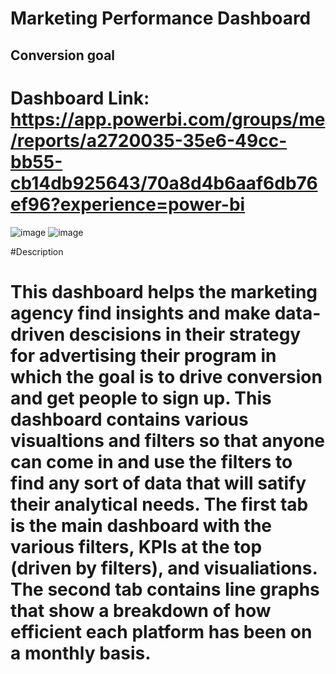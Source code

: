 # Marketing Performance Dashboard
## Conversion goal 

# Dashboard Link: https://app.powerbi.com/groups/me/reports/a2720035-35e6-49cc-bb55-cb14db925643/70a8d4b6aaf6db76ef96?experience=power-bi


![image](https://github.com/sampsoncco/PowerBI-Portfolio/assets/122312933/85b2164e-6921-4fdd-9efc-86a3de549c13)
![image](https://github.com/sampsoncco/PowerBI-Portfolio/assets/122312933/9c35b148-1540-4639-8c76-0a842ad97d12)

#Description
# This dashboard helps the marketing agency find insights and make data-driven descisions in their strategy for advertising their program in which the goal is to drive conversion and get people to sign up. This dashboard contains various visualtions and filters so that anyone can come in and use the filters to find any sort of data that will satify their analytical needs. The first tab is the main dashboard with the various filters, KPIs at the top (driven by filters), and visualiations. The second tab contains line graphs that show a breakdown of how efficient each platform has been on a monthly basis. 
